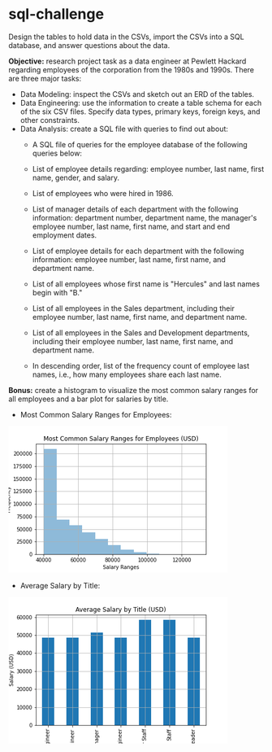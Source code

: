 # sql-challenge
Design the tables to hold data in the CSVs, import the CSVs into a SQL database, and answer questions about the data.

**Objective:** research project task as a data engineer at Pewlett Hackard regarding employees of the corporation from the 1980s and 1990s. There are three major tasks:

- Data Modeling: inspect the CSVs and sketch out an ERD of the tables.
- Data Engineering: use the information to create a table schema for each of the six CSV files. Specify data types, primary keys, foreign keys, and other constraints.
- Data Analysis: create a SQL file with queries to find out about:
    - A SQL file of queries for the employee database of the following queries below:

    - List of employee details regarding: employee number, last name, first name, gender, and salary.

    - List of employees who were hired in 1986.

    - List of manager details of each department with the following information: department number, department name, the manager's employee number, last name, first name, and start and end employment dates.

    - List of employee details for each department with the following information: employee number, last name, first name, and department name.

    - List of all employees whose first name is "Hercules" and last names begin with "B."

    - List of all employees in the Sales department, including their employee number, last name, first name, and department name.

    - List of all employees in the Sales and Development departments, including their employee number, last name, first name, and department name.

    - In descending order, list of the frequency count of employee last names, i.e., how many employees share each last name.

**Bonus:**  create a histogram to visualize the most common salary ranges for all employees and a bar plot for salaries by title.

- Most Common Salary Ranges for Employees:


![Most Common Salary Ranges for Employees](Salaries_Histogram.png)

- Average Salary by Title:


![Average Salary by Title](Salaries_by_Title.png)
